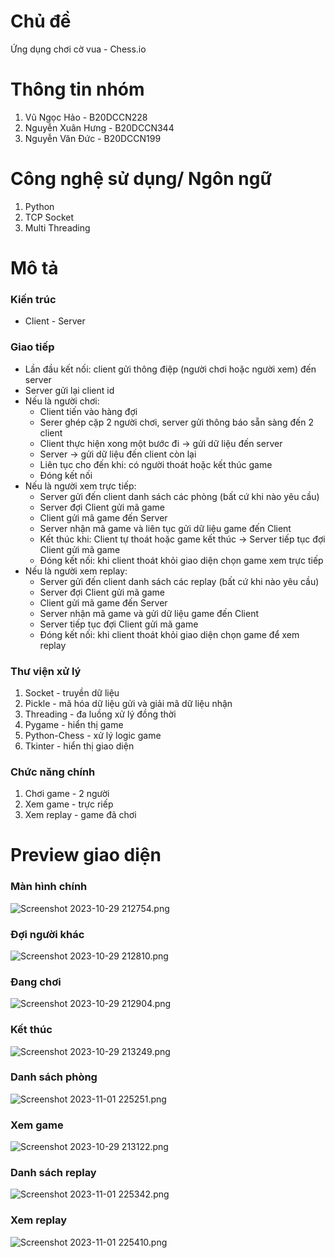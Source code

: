 # Chủ đề
Ứng dụng chơi cờ vua - Chess.io

# Thông tin nhóm
1. Vũ Ngọc Hảo - B20DCCN228
2. Nguyễn Xuân Hưng - B20DCCN344
3. Nguyễn Văn Đức - B20DCCN199

# Công nghệ sử dụng/ Ngôn ngữ
1. Python
2. TCP Socket
3. Multi Threading

# Mô tả
### Kiến trúc
+ Client - Server
### Giao tiếp
+ Lần đầu kết nối: client gửi thông điệp (người chơi hoặc người xem) đến server
+ Server gửi lại client id
+ Nếu là người chơi:
  + Client tiến vào hàng đợi
  + Serer ghép cặp 2 người chơi, server gửi thông báo sẵn sàng đến 2 client
  + Client thực hiện xong một bước đi -> gửi dữ liệu đến server
  + Server -> gửi dữ liệu đến client còn lại
  + Liên tục cho đến khi: có người thoát hoặc kết thúc game
  + Đóng kết nối
+ Nếu là người xem trực tiếp:
  + Server gửi đến client danh sách các phòng (bất cứ khi nào yêu cầu)
  + Server đợi Client gửi mã game
  + Client gửi mã game đến Server
  + Server nhận mã game và liên tục gửi dữ liệu game đến Client
  + Kết thúc khi: Client tự thoát hoặc game kết thúc -> Server tiếp tục đợi Client gửi mã game
  + Đóng kết nối: khi client thoát khỏi giao diện chọn game xem trực tiếp
+ Nếu là người xem replay:
  + Server gửi đến client danh sách các replay (bất cứ khi nào yêu cầu)
  + Server đợi Client gửi mã game
  + Client gửi mã game đến Server
  + Server nhận mã game và gửi dữ liệu game đến Client
  + Server tiếp tục đợi Client gửi mã game
  + Đóng kết nối: khi client thoát khỏi giao diện chọn game để xem replay
### Thư viện xử lý
1. Socket - truyền dữ liệu
2. Pickle - mã hóa dữ liệu gửi và giải mã dữ liệu nhận
3. Threading - đa luồng xử lý đồng thời
4. Pygame - hiển thị game
5. Python-Chess - xử lý logic game
6. Tkinter - hiển thị giao diện
### Chức năng chính
1. Chơi game - 2 người
2. Xem game - trực riếp
3. Xem replay - game đã chơi

# Preview giao diện
### Màn hình chính
![Screenshot 2023-10-29 212754.png](demo_img%2FScreenshot%202023-10-29%20212754.png)
### Đợi người khác
![Screenshot 2023-10-29 212810.png](demo_img%2FScreenshot%202023-10-29%20212810.png)
### Đang chơi
![Screenshot 2023-10-29 212904.png](demo_img%2FScreenshot%202023-10-29%20212904.png)
### Kết thúc
![Screenshot 2023-10-29 213249.png](demo_img%2FScreenshot%202023-10-29%20213249.png)
### Danh sách phòng
![Screenshot 2023-11-01 225251.png](demo_img%2FScreenshot%202023-11-01%20225251.png)
### Xem game
![Screenshot 2023-10-29 213122.png](demo_img%2FScreenshot%202023-10-29%20213122.png)
### Danh sách replay
![Screenshot 2023-11-01 225342.png](demo_img%2FScreenshot%202023-11-01%20225342.png)
### Xem replay
![Screenshot 2023-11-01 225410.png](demo_img%2FScreenshot%202023-11-01%20225410.png)